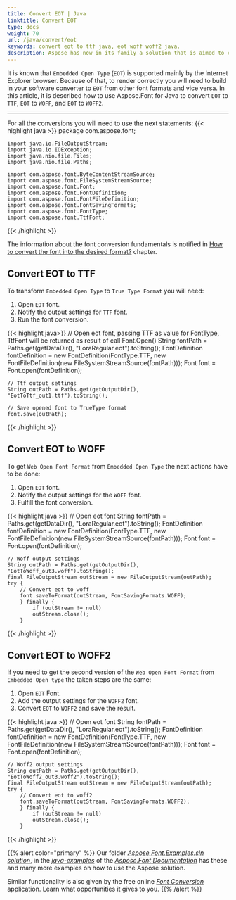```yaml
---
title: Convert EOT | Java
linktitle: Convert EOT
type: docs
weight: 70
url: /java/convert/eot
keywords: convert eot to ttf java, eot woff woff2 java.
description: Aspose has now in its family a solution that is aimed to convert different font formats. Here you will find examples of how to convert EOT fonts.
---
```


It is known that `Embedded Open Type` (`EOT`) is supported mainly by the Internet Explorer browser. Because of that, to render correctly you will need to build in your software converter to `EOT` from other font formats and vice versa. In this article, it is described how to use  Aspose.Font for Java to convert `EOT` to `TTF`, `EOT` to `WOFF`, and `EOT` to `WOFF2`.
_____________

For all the conversions you will need to use the next statements:
{{< highlight java >}} 
    package com.aspose.font;

    import java.io.FileOutputStream;
    import java.io.IOException;
    import java.nio.file.Files;
    import java.nio.file.Paths;

    import com.aspose.font.ByteContentStreamSource;
    import com.aspose.font.FileSystemStreamSource;
    import com.aspose.font.Font;
    import com.aspose.font.FontDefinition;
    import com.aspose.font.FontFileDefinition;
    import com.aspose.font.FontSavingFormats;
    import com.aspose.font.FontType;
    import com.aspose.font.TtfFont;
{{< /highlight >}}

The information about the font conversion fundamentals is notified in [How to convert the font into the desired format?](https://docs.aspose.com//font/java/convert/#how-to-convert-the-font-into-the-desired-format) chapter.

## Convert EOT to TTF

To transform `Embedded Open Type` to `True Type Format` you will need:
1. Open `EOT` font.
2. Notify the output settings for `TTF` font.
3. Run the font conversion.

{{< highlight java>}}
    // Open eot font, passing TTF as value for FontType, TtfFont will be returned as result of call Font.Open()
    String fontPath = Paths.get(getDataDir(), "LoraRegular.eot").toString();
    FontDefinition fontDefinition = new FontDefinition(FontType.TTF, new FontFileDefinition(new FileSystemStreamSource(fontPath)));
    Font font = Font.open(fontDefinition);

    // Ttf output settings
    String outPath = Paths.get(getOutputDir(), "EotToTtf_out1.ttf").toString();            

    // Save opened font to TrueType format
    font.save(outPath);
{{< /highlight >}}

## Convert EOT to WOFF
To get `Web Open Font Format` from `Embedded Open Type` the next actions have to be done:

1. Open `EOT` font.
2. Notify the output settings for the `WOFF` font.
3. Fulfill the font conversion.

{{< highlight java >}}
    // Open eot font
    String fontPath = Paths.get(getDataDir(), "LoraRegular.eot").toString();
    FontDefinition fontDefinition = new FontDefinition(FontType.TTF, new FontFileDefinition(new FileSystemStreamSource(fontPath)));
    Font font = Font.open(fontDefinition);

    // Woff output settings
    String outPath = Paths.get(getOutputDir(), "EotToWoff_out3.woff").toString();
    final FileOutputStream outStream = new FileOutputStream(outPath);   
    try {
	    // Convert eot to woff
	    font.saveToFormat(outStream, FontSavingFormats.WOFF);
        } finally {
		    if (outStream != null)
		    outStream.close();
        }
{{< /highlight >}}

## Convert EOT to WOFF2

If you need to get the second version of the `Web Open Font Format` from `Embedded Open type` the taken steps are the same:
1. Open `EOT` Font.
2. Add the output settings for the `WOFF2` font.
3. Convert `EOT` to `WOFF2` and save the result.

{{< highlight java >}}
    // Open eot font
    String fontPath = Paths.get(getDataDir(), "LoraRegular.eot").toString();
    FontDefinition fontDefinition = new FontDefinition(FontType.TTF, new FontFileDefinition(new FileSystemStreamSource(fontPath)));
    Font font = Font.open(fontDefinition);

    // Woff2 output settings
    String outPath = Paths.get(getOutputDir(), "EotToWoff2_out3.woff2").toString();
    final FileOutputStream outStream = new FileOutputStream(outPath);   
    try {
	    // Convert eot to woff2
	    font.saveToFormat(outStream, FontSavingFormats.WOFF2);
        } finally {
		    if (outStream != null)
		    outStream.close();
        }
{{< /highlight >}}

{{% alert color="primary" %}}
Our folder [*Aspose.Font.Examples.sln solution*](https://github.com/aspose-font/Aspose.Font-Documentation/tree/master/java-examples/src/main/java/com/aspose/font/examples/convertfont), in the [*java-examples*](https://github.com/aspose-font/Aspose.Font-Documentation/tree/master/java-examples/src/main/java/com/aspose/font/examples) of the [*Aspose.Font Documentation*](https://github.com/aspose-font/Aspose.Font-Documentation) has these and many more examples on how to use the Aspose solution.

Similar functionality is also given by the free online [*Font Conversion*](https://products.aspose.app/font/conversion) application. Learn what opportunities it gives to you.
{{% /alert %}}
